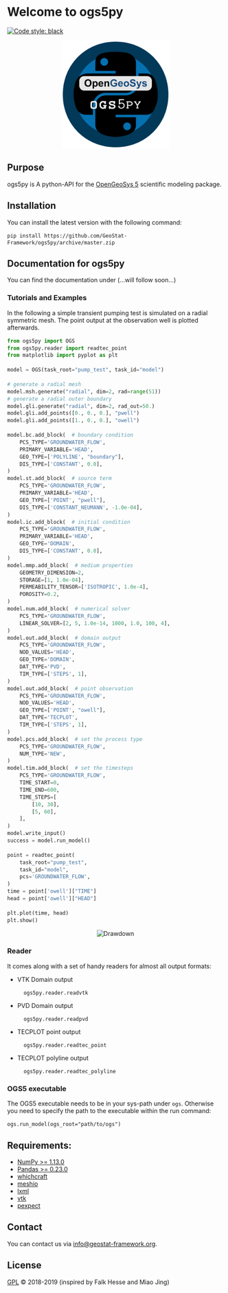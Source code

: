 # Welcome to ogs5py

[![Code style: black](https://img.shields.io/badge/code%20style-black-000000.svg)](https://github.com/ambv/black)

<p align="center">
<img src="https://raw.githubusercontent.com/GeoStat-Framework/ogs5py/master/docs/source/pics/OGS.png" alt="ogs5py-LOGO" width="251px"/>
</p>

## Purpose

ogs5py is A python-API for the [OpenGeoSys 5][ogs5_link] scientific modeling package.


## Installation

You can install the latest version with the following command:

    pip install https://github.com/GeoStat-Framework/ogs5py/archive/master.zip


## Documentation for ogs5py

You can find the documentation under (...will follow soon...)


### Tutorials and Examples

In the following a simple transient pumping test is simulated on a radial symmetric mesh.
The point output at the observation well is plotted afterwards.

```python
from ogs5py import OGS
from ogs5py.reader import readtec_point
from matplotlib import pyplot as plt

model = OGS(task_root="pump_test", task_id="model")

# generate a radial mesh
model.msh.generate("radial", dim=2, rad=range(51))
# generate a radial outer boundary
model.gli.generate("radial", dim=2, rad_out=50.)
model.gli.add_points([0., 0., 0.], "pwell")
model.gli.add_points([1., 0., 0.], "owell")

model.bc.add_block(  # boundary condition
    PCS_TYPE='GROUNDWATER_FLOW',
    PRIMARY_VARIABLE='HEAD',
    GEO_TYPE=['POLYLINE', "boundary"],
    DIS_TYPE=['CONSTANT', 0.0],
)
model.st.add_block(  # source term
    PCS_TYPE='GROUNDWATER_FLOW',
    PRIMARY_VARIABLE='HEAD',
    GEO_TYPE=['POINT', "pwell"],
    DIS_TYPE=['CONSTANT_NEUMANN', -1.0e-04],
)
model.ic.add_block(  # initial condition
    PCS_TYPE='GROUNDWATER_FLOW',
    PRIMARY_VARIABLE='HEAD',
    GEO_TYPE='DOMAIN',
    DIS_TYPE=['CONSTANT', 0.0],
)
model.mmp.add_block(  # medium properties
    GEOMETRY_DIMENSION=2,
    STORAGE=[1, 1.0e-04],
    PERMEABILITY_TENSOR=['ISOTROPIC', 1.0e-4],
    POROSITY=0.2,
)
model.num.add_block(  # numerical solver
    PCS_TYPE='GROUNDWATER_FLOW',
    LINEAR_SOLVER=[2, 5, 1.0e-14, 1000, 1.0, 100, 4],
)
model.out.add_block(  # domain output
    PCS_TYPE='GROUNDWATER_FLOW',
    NOD_VALUES='HEAD',
    GEO_TYPE='DOMAIN',
    DAT_TYPE='PVD',
    TIM_TYPE=['STEPS', 1],
)
model.out.add_block(  # point observation
    PCS_TYPE='GROUNDWATER_FLOW',
    NOD_VALUES='HEAD',
    GEO_TYPE=['POINT', "owell"],
    DAT_TYPE='TECPLOT',
    TIM_TYPE=['STEPS', 1],
)
model.pcs.add_block(  # set the process type
    PCS_TYPE='GROUNDWATER_FLOW',
    NUM_TYPE='NEW',
)
model.tim.add_block(  # set the timesteps
    PCS_TYPE='GROUNDWATER_FLOW',
    TIME_START=0,
    TIME_END=600,
    TIME_STEPS=[
        [10, 30],
        [5, 60],
    ],
)
model.write_input()
success = model.run_model()

point = readtec_point(
    task_root="pump_test",
    task_id="model",
    pcs='GROUNDWATER_FLOW',
)
time = point['owell']["TIME"]
head = point['owell']["HEAD"]

plt.plot(time, head)
plt.show()
```

<p align="center">
<img src="https://raw.githubusercontent.com/GeoStat-Framework/ogs5py/master/docs/source/01_pump_test_drawdown.png" alt="Drawdown" width="600px"/>
</p>


### Reader

It comes along with a set of handy readers for almost all output formats:

* VTK Domain output

        ogs5py.reader.readvtk

* PVD Domain output

        ogs5py.reader.readpvd

* TECPLOT point output

        ogs5py.reader.readtec_point

* TECPLOT polyline output

        ogs5py.reader.readtec_polyline


### OGS5 executable

The OGS5 executable needs to be in your sys-path under ``ogs``.
Otherwise you need to specify the path to the executable within the run command:

    ogs.run_model(ogs_root="path/to/ogs")


## Requirements:

- [NumPy >= 1.13.0](https://www.numpy.org)
- [Pandas >= 0.23.0](https://pandas.pydata.org/)
- [whichcraft](https://github.com/pydanny/whichcraft)
- [meshio](https://github.com/nschloe/meshio)
- [lxml](https://github.com/lxml/lxml)
- [vtk](https://vtk.org/)
- [pexpect](https://github.com/pexpect/pexpect)

## Contact

You can contact us via <info@geostat-framework.org>.


## License

[GPL][gpl_link] © 2018-2019 (inspired by Falk Hesse and Miao Jing)

[gpl_link]: https://github.com/GeoStat-Framework/ogs5py/blob/master/LICENSE
[ogs5_link]: https://www.opengeosys.org/ogs-5/